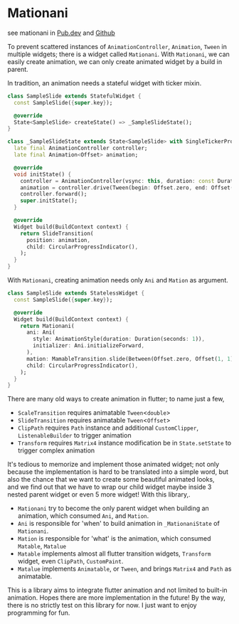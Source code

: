 # Mationani
see mationani in [Pub.dev](https://pub.dev/packages/mationani) and [Github](https://github.com/nomagicisreal/mationani)

To prevent scattered instances of `AnimationController`, `Animation`, `Tween` in multiple widgets;
there is a widget called `Mationani`.
With `Mationani`, we can easily create animation, we can only create animated widget by a build in parent.

In tradition, an animation needs a stateful widget with ticker mixin.
```dart
class SampleSlide extends StatefulWidget {
  const SampleSlide({super.key});

  @override
  State<SampleSlide> createState() => _SampleSlideState();
}

class _SampleSlideState extends State<SampleSlide> with SingleTickerProviderStateMixin {
  late final AnimationController controller;
  late final Animation<Offset> animation;

  @override
  void initState() {
    controller = AnimationController(vsync: this, duration: const Duration(seconds: 1));
    animation = controller.drive(Tween(begin: Offset.zero, end: Offset(1, 1)));
    controller.forward();
    super.initState();
  }

  @override
  Widget build(BuildContext context) {
    return SlideTransition(
      position: animation,
      child: CircularProgressIndicator(),
    );
  }
}
```

With `Mationani`, creating animation needs only `Ani` and `Mation` as argument.
```dart
class SampleSlide extends StatelessWidget {
  const SampleSlide({super.key});

  @override
  Widget build(BuildContext context) {
    return Mationani(
      ani: Ani(
        style: AnimationStyle(duration: Duration(seconds: 1)),
        initializer: Ani.initializeForward,
      ),
      mation: MamableTransition.slide(Between(Offset.zero, Offset(1, 1))),
      child: CircularProgressIndicator(),
    );
  }
}

```

There are many old ways to create animation in flutter; to name just a few,
  - `ScaleTransition` requires animatable `Tween`<`double`>
  - `SlideTransition` requires animatable `Tween`<`Offset`>
  - `ClipPath` requires `Path` instance and additional `CustomClipper`, `ListenableBuilder` to trigger animation
  - `Transform` requires `Matrix4` instance modification be in `State.setState` to trigger complex animation

It's tedious to memorize and implement those animated widget;
not only because the implementation is hard to be translated into a simple word,
but also the chance that we want to create some beautiful animated looks,  
and we find out that we have to wrap our child widget maybe inside 3 nested parent widget or even 5 more widget!
With this library,.
  - `Mationani` try to become the only parent widget when building an animation, which consumed `Ani`, and `Mation`.
  - `Ani` is responsible for 'when' to build animation in `_MationaniState` of `Mationani`.
  - `Mation` is responsible for 'what' is the animation, which consumed `Matable`, `Matalue`
  - `Matable` implements almost all flutter transition widgets, `Transform` widget, even `ClipPath`, `CustomPaint`.
  - `Matalue` implements `Animatable`, or `Tween`, and brings `Matrix4` and `Path` as animatable.

This is a library aims to integrate flutter animation and not limited to built-in animation.
Hopes there are more implementation in the future!
By the way, there is no strictly test on this library for now.
I just want to enjoy programming for fun.